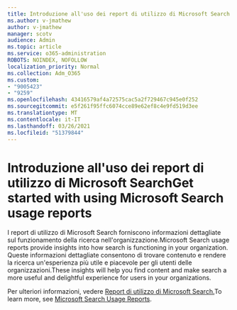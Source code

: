 ```yaml
---
title: Introduzione all'uso dei report di utilizzo di Microsoft Search
ms.author: v-jmathew
author: v-jmathew
manager: scotv
audience: Admin
ms.topic: article
ms.service: o365-administration
ROBOTS: NOINDEX, NOFOLLOW
localization_priority: Normal
ms.collection: Adm_O365
ms.custom:
- "9005423"
- "9259"
ms.openlocfilehash: 43416579af4a72575cac5a2f729467c945e0f252
ms.sourcegitcommit: e5f261f95ffc6074cce89e62ef8c4e9fd519d3ee
ms.translationtype: MT
ms.contentlocale: it-IT
ms.lasthandoff: 03/26/2021
ms.locfileid: "51379844"
---
```

# <a name="get-started-with-using-microsoft-search-usage-reports"></a><span data-ttu-id="88837-102">Introduzione all'uso dei report di utilizzo di Microsoft Search</span><span class="sxs-lookup"><span data-stu-id="88837-102">Get started with using Microsoft Search usage reports</span></span>

<span data-ttu-id="88837-103">I report di utilizzo di Microsoft Search forniscono informazioni dettagliate sul funzionamento della ricerca nell'organizzazione.</span><span class="sxs-lookup"><span data-stu-id="88837-103">Microsoft Search usage reports provide insights into how search is functioning in your organization.</span></span> <span data-ttu-id="88837-104">Queste informazioni dettagliate consentono di trovare contenuto e rendere la ricerca un'esperienza più utile e piacevole per gli utenti delle organizzazioni.</span><span class="sxs-lookup"><span data-stu-id="88837-104">These insights will help you find content and make search a more useful and delightful experience for users in your organizations.</span></span>

<span data-ttu-id="88837-105">Per ulteriori informazioni, vedere [Report di utilizzo di Microsoft Search.](https://go.microsoft.com/fwlink/?linkid=2152048)</span><span class="sxs-lookup"><span data-stu-id="88837-105">To learn more, see [Microsoft Search Usage Reports](https://go.microsoft.com/fwlink/?linkid=2152048).</span></span>
